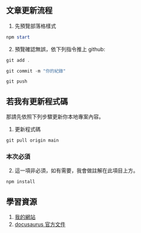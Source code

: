 ## 文章更新流程
1. 先預覽部落格樣式
```powershell title='terminal'
npm start
```
2. 預覽確認無誤，依下列指令推上 github:
```powershell
git add .
```
```powershell
git commit -m "你的紀錄"
```
```powershell
git push
```

## 若我有更新程式碼
那請先依照下列步驟更新你本地專案內容。

1. 更新程式碼
```powershell
git pull origin main
```
### 本次必須
2. 這一項非必須，如有需要，我會做註解在此項目上方。
```powershell
npm install
```

## 學習資源
1. [我的網站](https://codefictionist.com/docs/%E9%96%8B%E7%99%BC%E6%97%A5%E8%AA%8C/CodeFictionist/use)
2. [docusaurus 官方文件](https://docusaurus.io/zh-CN/docs)